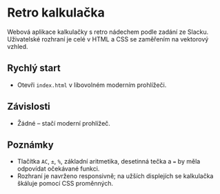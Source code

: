 # Retro kalkulačka

Webová aplikace kalkulačky s retro nádechem podle zadání ze Slacku. Uživatelské rozhraní je celé v HTML a CSS se zaměřením na vektorový vzhled.

## Rychlý start
- Otevři `index.html` v libovolném moderním prohlížeči.

## Závislosti
- Žádné – stačí moderní prohlížeč.

## Poznámky
- Tlačítka `AC`, `±`, `%`, základní aritmetika, desetinná tečka a `=` by měla odpovídat očekávané funkci.
- Rozhraní je navrženo responsivně; na užších displejích se kalkulačka škáluje pomocí CSS proměnných.
